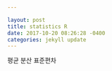 ```yaml
---

layout: post
title: statistics R
date: 2017-10-20 08:26:28 -0400
categories: jekyll update
---
```

평균
분산
표준편차

